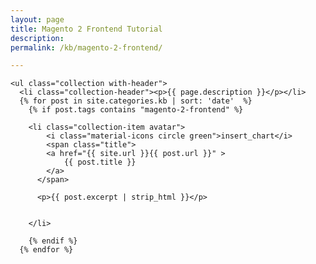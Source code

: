 ```yaml
---
layout: page
title: Magento 2 Frontend Tutorial
description: 
permalink: /kb/magento-2-frontend/

---
```






<div class="row">

	<ul class="collection with-header">
      <li class="collection-header"><p>{{ page.description }}</p></li>
      {% for post in site.categories.kb | sort: 'date'  %}
        {% if post.tags contains "magento-2-frontend" %}

        <li class="collection-item avatar">
        	<i class="material-icons circle green">insert_chart</i>
        	<span class="title">
          	<a href="{{ site.url }}{{ post.url }}" >
    	        {{ post.title }}
            </a>
          </span>

          <p>{{ post.excerpt | strip_html }}</p>

          
        </li>

        {% endif %}
      {% endfor %}

  </ul>


</div>
